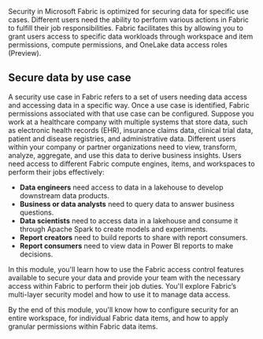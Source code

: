 Security in Microsoft Fabric is optimized for securing data for specific use cases. Different users need the ability to perform various actions in Fabric to fulfill their job responsibilities. Fabric facilitates this by allowing you to grant users access to specific data workloads through workspace and item permissions, compute permissions, and OneLake data access roles (Preview).

## Secure data by use case

A security use case in Fabric refers to a set of users needing data access and accessing data in a specific way. Once a use case is identified, Fabric permissions associated with that use case can be configured. Suppose you work at a healthcare company with multiple systems that store data, such as electronic health records (EHR), insurance claims data, clinical trial data, patient and disease registries, and administrative data. Different users within your company or partner organizations need to view, transform, analyze, aggregate, and use this data to derive business insights. Users need access to different Fabric compute engines, items, and workspaces to perform their jobs effectively:

- **Data engineers** need access to data in a lakehouse to develop downstream data products.
- **Business or data analysts** need to query data to answer business questions.
- **Data scientists** need to access data in a lakehouse and consume it through Apache Spark to create models and experiments.
- **Report creators** need to build reports to share with report consumers.
- **Report consumers** need to view data in Power BI reports to make decisions.

In this module, you'll learn how to use the Fabric access control features available to secure your data and provide your team with the necessary access within Fabric to perform their job duties. You'll explore Fabric’s multi-layer security model and how to use it to manage data access.

By the end of this module, you'll know how to configure security for an entire workspace, for individual Fabric data items, and how to apply granular permissions within Fabric data items.
